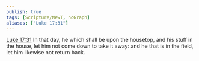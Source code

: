```yaml
---
publish: true
tags: [Scripture/NewT, noGraph]
aliases: ["Luke 17:31"]
---
```

[Luke 17:31](https://churchofjesuschrist.org/study/scriptures/nt/luke/17?lang=eng&id=p31#p31) In that day, he which shall be upon the housetop, and his stuff in the house, let him not come down to take it away: and he that is in the field, let him likewise not return back.
